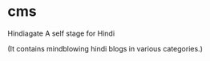 # cms

Hindiagate 
A self stage for Hindi

(It contains mindblowing hindi blogs in various categories.)